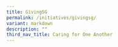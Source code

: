 ```yaml
---
title: GivingSG
permalink: /initiatives/givingsg/
variant: markdown
description: ""
third_nav_title: Caring for One Another
---
```

